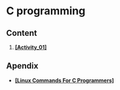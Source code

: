 # C programming

## Content

1. [**[Activity_01]**](activity_01/README.md)

## Apendix

- [**[Linux Commands For C Programmers]**](linux_commands_for_c_programmers.md)

